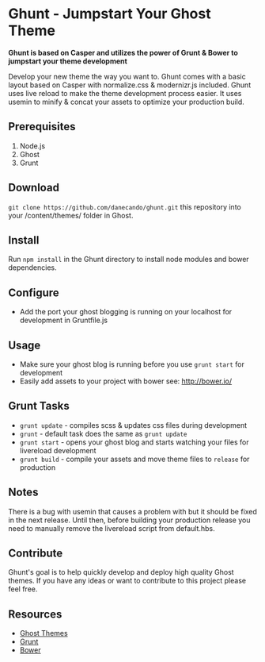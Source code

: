 # Ghunt - Jumpstart Your Ghost Theme

**Ghunt is based on Casper and utilizes the power of Grunt & Bower to jumpstart your theme development**

Develop your new theme the way you want to. Ghunt comes with a basic layout based on Casper with normalize.css
& modernizr.js included. Ghunt uses live reload to make the theme development process easier. It uses usemin to
minify & concat your assets to optimize your production build.

## Prerequisites
1. Node.js
2. Ghost
3. Grunt

## Download
`git clone https://github.com/danecando/ghunt.git` this repository into your /content/themes/ folder in Ghost.

## Install
Run `npm install` in the Ghunt directory to install node modules and bower dependencies.

## Configure
* Add the port your ghost blogging is running on your localhost for development in Gruntfile.js

## Usage
* Make sure your ghost blog is running before you use `grunt start` for development
* Easily add assets to your project with bower see: http://bower.io/

## Grunt Tasks
* `grunt update` - compiles scss & updates css files during development
* `grunt` - default task does the same as `grunt update`
* `grunt start` - opens your ghost blog and starts watching your files for livereload development
* `grunt build` - compile your assets and move theme files to `release` for production

## Notes
There is a bug with usemin that causes a problem with <!-- build:remove --> but it should be fixed in the next release.
Until then, before building your production release you need to manually remove the livereload script from default.hbs.

## Contribute
Ghunt's goal is to help quickly develop and deploy high quality Ghost themes. If you have any ideas or want
to contribute to this project please feel free.

## Resources
* [Ghost Themes](http://docs.ghost.org/themes/)
* [Grunt](http://gruntjs.com/)
* [Bower](http://bower.io/)